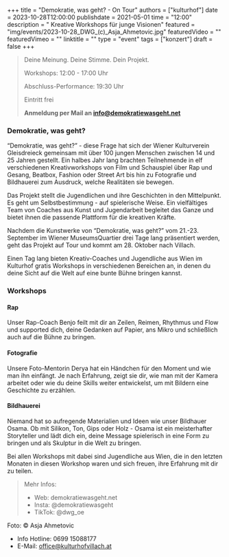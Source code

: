 +++
title = "Demokratie, was geht? - On Tour"
authors = ["kulturhof"]
date = 2023-10-28T12:00:00
publishdate = 2021-05-01
time = "12:00"
description = " Kreative Workshops für junge Visionen"
featured = "img/events/2023-10-28_DWG_(c)_Asja_Ahmetovic.jpg"
featuredVideo = ""
featuredVimeo = ""
linktitle = ""
type = "event"
tags = ["konzert"]
draft = false
+++
>
> Deine Meinung. Deine Stimme. Dein Projekt.	
>
> Workshops: 12:00 - 17:00 Uhr
>
> Abschluss-Performance: 19:30 Uhr
>
> Eintritt frei
> 
> **Anmeldung per Mail an info@demokratiewasgeht.net**

### Demokratie, was geht?

“Demokratie, was geht?” - diese Frage hat sich der Wiener Kulturverein Gleisdreieck gemeinsam mit über 100 jungen Menschen zwischen 14 und 25 Jahren gestellt. Ein halbes Jahr lang brachten Teilnehmende in elf verschiedenen Kreativworkshops von Film und Schauspiel über Rap und Gesang, Beatbox, Fashion oder Street Art bis hin zu Fotografie und Bildhauerei zum Ausdruck, welche Realitäten sie bewegen.

Das Projekt stellt die Jugendlichen und ihre Geschichten in den Mittelpunkt. Es geht um Selbstbestimmung - auf spielerische Weise. Ein vielfältiges Team von Coaches aus Kunst und Jugendarbeit begleitet das Ganze und bietet ihnen die passende Plattform für die kreativen Kräfte.

Nachdem die Kunstwerke von “Demokratie, was geht?” vom 21.-23. September im Wiener MuseumsQuartier drei Tage lang präsentiert werden, geht das Projekt auf Tour und kommt am 28. Oktober nach Villach.

Einen Tag lang bieten Kreativ-Coaches und Jugendliche aus Wien im Kulturhof gratis Workshops in verschiedenen Bereichen an, in denen du deine Sicht auf die Welt auf eine bunte Bühne bringen kannst.

### Workshops
#### Rap
Unser Rap-Coach Benjo feilt mit dir an Zeilen, Reimen, Rhythmus und Flow und supported dich, deine Gedanken auf Papier, ans Mikro und schließlich auch auf die Bühne zu  bringen.

#### Fotografie
Unsere Foto-Mentorin Derya hat ein Händchen für den Moment und wie man ihn einfängt. Je nach Erfahrung, zeigt sie dir, wie man mit der Kamera arbeitet oder wie du deine Skills weiter entwickelst, um mit Bildern eine Geschichte zu erzählen.

#### Bildhauerei
Niemand hat so aufregende Materialien und Ideen wie unser Bildhauer Osama. Ob mit Silikon, Ton, Gips oder Holz - Osama ist ein meisterhafter Storyteller und lädt dich ein, deine Message spielerisch in eine Form zu bringen und als Skulptur in die Welt zu bringen.

Bei allen Workshops mit dabei sind Jugendliche aus Wien, die in den letzten Monaten in diesen Workshop waren und sich freuen, ihre Erfahrung mit dir zu teilen.

> Mehr Infos:
> - Web: demokratiewasgeht.net
> - Insta: @demokratiewasgeht
> - TikTok: @dwg_oe


Foto: © Asja Ahmetovic


- Info Hotline: 0699 15088177 
- E-Mail: office@kulturhofvillach.at
